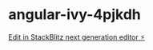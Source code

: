 # angular-ivy-4pjkdh

[Edit in StackBlitz next generation editor ⚡️](https://stackblitz.com/~/github.com/kireeti99/angular-ivy-4pjkdh)
